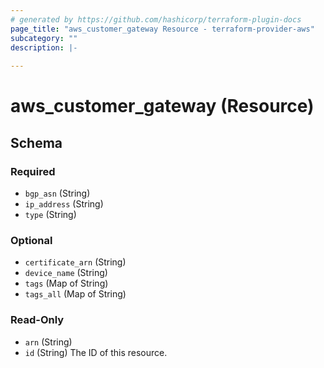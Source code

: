 ```yaml
---
# generated by https://github.com/hashicorp/terraform-plugin-docs
page_title: "aws_customer_gateway Resource - terraform-provider-aws"
subcategory: ""
description: |-
  
---
```


# aws_customer_gateway (Resource)





<!-- schema generated by tfplugindocs -->
## Schema

### Required

- `bgp_asn` (String)
- `ip_address` (String)
- `type` (String)

### Optional

- `certificate_arn` (String)
- `device_name` (String)
- `tags` (Map of String)
- `tags_all` (Map of String)

### Read-Only

- `arn` (String)
- `id` (String) The ID of this resource.
